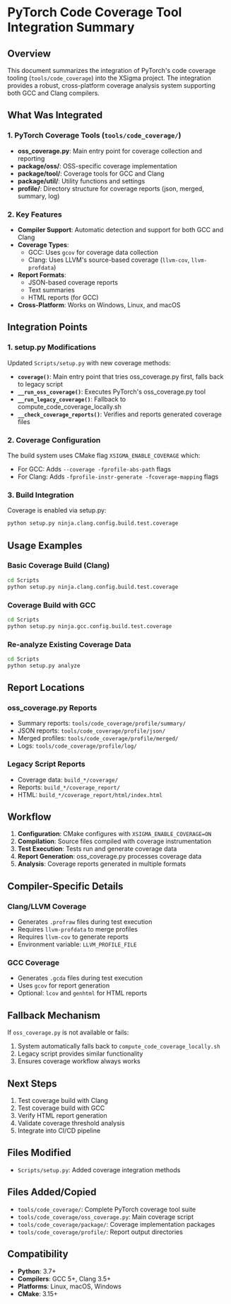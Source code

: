# PyTorch Code Coverage Tool Integration Summary

## Overview

This document summarizes the integration of PyTorch's code coverage tooling (`tools/code_coverage`) into the XSigma project. The integration provides a robust, cross-platform coverage analysis system supporting both GCC and Clang compilers.

## What Was Integrated

### 1. PyTorch Coverage Tools (`tools/code_coverage/`)
- **oss_coverage.py**: Main entry point for coverage collection and reporting
- **package/oss/**: OSS-specific coverage implementation
- **package/tool/**: Coverage tools for GCC and Clang
- **package/util/**: Utility functions and settings
- **profile/**: Directory structure for coverage reports (json, merged, summary, log)

### 2. Key Features
- **Compiler Support**: Automatic detection and support for both GCC and Clang
- **Coverage Types**:
  - GCC: Uses `gcov` for coverage data collection
  - Clang: Uses LLVM's source-based coverage (`llvm-cov`, `llvm-profdata`)
- **Report Formats**:
  - JSON-based coverage reports
  - Text summaries
  - HTML reports (for GCC)
- **Cross-Platform**: Works on Windows, Linux, and macOS

## Integration Points

### 1. setup.py Modifications
Updated `Scripts/setup.py` with new coverage methods:

- **`coverage()`**: Main entry point that tries oss_coverage.py first, falls back to legacy script
- **`__run_oss_coverage()`**: Executes PyTorch's oss_coverage.py tool
- **`__run_legacy_coverage()`**: Fallback to compute_code_coverage_locally.sh
- **`__check_coverage_reports()`**: Verifies and reports generated coverage files

### 2. Coverage Configuration
The build system uses CMake flag `XSIGMA_ENABLE_COVERAGE` which:
- For GCC: Adds `--coverage -fprofile-abs-path` flags
- For Clang: Adds `-fprofile-instr-generate -fcoverage-mapping` flags

### 3. Build Integration
Coverage is enabled via setup.py:
```bash
python setup.py ninja.clang.config.build.test.coverage
```

## Usage Examples

### Basic Coverage Build (Clang)
```bash
cd Scripts
python setup.py ninja.clang.config.build.test.coverage
```

### Coverage Build with GCC
```bash
cd Scripts
python setup.py ninja.gcc.config.build.test.coverage
```

### Re-analyze Existing Coverage Data
```bash
cd Scripts
python setup.py analyze
```

## Report Locations

### oss_coverage.py Reports
- Summary reports: `tools/code_coverage/profile/summary/`
- JSON reports: `tools/code_coverage/profile/json/`
- Merged profiles: `tools/code_coverage/profile/merged/`
- Logs: `tools/code_coverage/profile/log/`

### Legacy Script Reports
- Coverage data: `build_*/coverage/`
- Reports: `build_*/coverage_report/`
- HTML: `build_*/coverage_report/html/index.html`

## Workflow

1. **Configuration**: CMake configures with `XSIGMA_ENABLE_COVERAGE=ON`
2. **Compilation**: Source files compiled with coverage instrumentation
3. **Test Execution**: Tests run and generate coverage data
4. **Report Generation**: oss_coverage.py processes coverage data
5. **Analysis**: Coverage reports generated in multiple formats

## Compiler-Specific Details

### Clang/LLVM Coverage
- Generates `.profraw` files during test execution
- Requires `llvm-profdata` to merge profiles
- Requires `llvm-cov` to generate reports
- Environment variable: `LLVM_PROFILE_FILE`

### GCC Coverage
- Generates `.gcda` files during test execution
- Uses `gcov` for report generation
- Optional: `lcov` and `genhtml` for HTML reports

## Fallback Mechanism

If `oss_coverage.py` is not available or fails:
1. System automatically falls back to `compute_code_coverage_locally.sh`
2. Legacy script provides similar functionality
3. Ensures coverage workflow always works

## Next Steps

1. Test coverage build with Clang
2. Test coverage build with GCC
3. Verify HTML report generation
4. Validate coverage threshold analysis
5. Integrate into CI/CD pipeline

## Files Modified

- `Scripts/setup.py`: Added coverage integration methods

## Files Added/Copied

- `tools/code_coverage/`: Complete PyTorch coverage tool suite
- `tools/code_coverage/oss_coverage.py`: Main coverage script
- `tools/code_coverage/package/`: Coverage implementation packages
- `tools/code_coverage/profile/`: Report output directories

## Compatibility

- **Python**: 3.7+
- **Compilers**: GCC 5+, Clang 3.5+
- **Platforms**: Linux, macOS, Windows
- **CMake**: 3.15+


